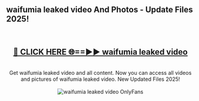 <h2>waifumia leaked video And Photos - Update Files 2025!</h2>
<br>
<div align="center">
<h2><a href="https://betterlinks.top/A2PfLJ" rel="nofollow">🔴 CLICK HERE 🌐==►► waifumia leaked video</a></h2>
<br>
Get waifumia leaked video and all content. Now you can access all videos and pictures of waifumia leaked video. New Updated Files 2025!
<br>
<br>
<a href="https://betterlinks.top/A2PfLJ" rel="nofollow" data-target="animated-image.originalLink"><img src="https://i.imgur.com/dJHk4Zq.gif" alt="waifumia leaked video OnlyFans" style="max-width: 100%; display: inline-block;" data-target="animated-image.originalImage"></a>
</div>
<br>